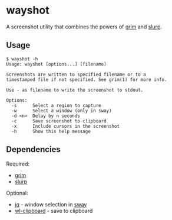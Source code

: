 # wayshot

A screenshot utility that combines the powers of
[grim](https://github.com/emersion/grim) and [slurp](https://github.com/emersion/slurp).


## Usage

```
$ wayshot -h
Usage: wayshot [options...] [filename]

Screenshots are written to specified filename or to a
timestamped file if not specified. See grim(1) for more info.

Use - as filename to write the screenshot to stdout.

Options:
  -s      Select a region to capture
  -w      Select a window (only in sway)
  -d <n>  Delay by n seconds
  -c      Save screenshot to clipboard
  -x      Include cursors in the screenshot
  -h      Show this help message
```


## Dependencies

Required:

  * [grim](https://github.com/emersion/grim)
  * [slurp](https://github.com/emersion/slurp)

Optional:

  * [jq](https://github.com/stedolan/jq) - window selection in [sway](https://github.com/swaywm/sway)
  * [wl-clipboard](https://github.com/bugaevc/wl-clipboard) - save to clipboard
